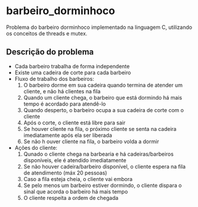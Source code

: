 # barbeiro_dorminhoco
Problema do barbeiro dorminhoco implementado na linguagem C, utilizando os conceitos de threads e mutex.


## Descrição do problema

<ul>
    <li> Cada barbeiro trabalha de forma independente </li>
    <li> Existe uma cadeira de corte para cada barbeiro </li>
    <li> 
        Fluxo de trabalho dos barbeiros:
        <br>
        <ol>
            <li> O barbeiro dorme em sua cadeira quando termina de atender um cliente, e não há clientes na fila </li>
            <li> Quando um cliente chega, o barbeiro que está dormindo há mais tempo é acordado para atendê-lo </li>
            <li> Quando desperto, o barbeiro ocupa a sua cadeira de corte com o cliente </li>
            <li> Após o corte, o cliente está libre para sair </li>
            <li> Se houver cliente na fila, o próximo cliente se senta na cadeira imediatamente após ela ser liberada </li>
            <li> Se não h  ouver cliente na fila, o barbeiro volda a dormir </li>
        </ol>
    </li>
    <li>
        Ações do cliente:
        <br>
            <ol>
                <li> Qunado o cliente chega na barbearia e há cadeiras/barbeiros disponíveis, ele é atendido imediatamente</li>
                <li> Se não houver cadeira/barbeiro disponível, o cliente espera na fila de atendimento (máx 20 pessoas) </li>
                <li> Caso a fila esteja cheia, o cliente vai embora </li>
                <li> Se pelo menos um barbeiro estiver dormindo, o cliente dispara o sinal que acorda o barbeiro há mais tempo </li>
                <li> O cliente respeita a ordem de chegada </li>
            </ol>
        </li>
</ul>

